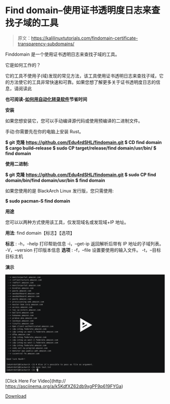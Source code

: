 # Find domain–使用证书透明度日志来查找子域的工具

> 原文：<https://kalilinuxtutorials.com/findomain-certificate-transparency-subdomains/>

Finddomain 是一个使用证书透明日志来查找子域的工具。

它是如何工作的？

它的工具不使用子(域)发现的常见方法，该工具使用证书透明日志来查找子域，它的方法使它的工具非常快速和可靠。如果您想了解更多关于证书透明度日志的信息，请阅读此

**也可阅读-[如何用自动化转录软件](https://kalilinuxtutorials.com/how-to-save-time-with-automated-transcription-software/)节省时间**

**安装**

如果您想安装它，您可以手动编译源代码或使用预编译的二进制文件。

手动:你需要先在你的电脑上安装 Rust。

**$ git 克隆 https://github.com/Edu4rdSHL/findomain.git
$ CD find domain
$ cargo build–release
$ sudo CP target/release/find domain/usr/bin/
$ find domain**

**使用二进制:**

**$ git 克隆 https://github.com/Edu4rdSHL/findomain.git
$ sudo CP find domain/bin/find domain/usr/bin
$ find domain**

如果您使用的是 BlackArch Linux 发行版，您只需使用:

**$ sudo pacman-S find domain**

**用途**

您可以以两种方式使用该工具，仅发现域名或发现域+IP 地址。

**用法**:
find domain【标志】【选项】

**标志** :
-h，–help 打印帮助信息
-i，–get-ip 返回解析后带有 IP 地址的子域列表。
-V，–version 打印版本信息
**选项** :
-f，–file 设置要使用的输入文件。
-t，–目标目标主机

**演示**

![](img//62fa91af19174e753a6686e999c0a32f.png)

[Click Here For Video](http:// https://asciinema.org/a/k5KdfXZ62db9xgPF9p619FYGa)

[Download](https://github.com/Edu4rdSHL/findomain)